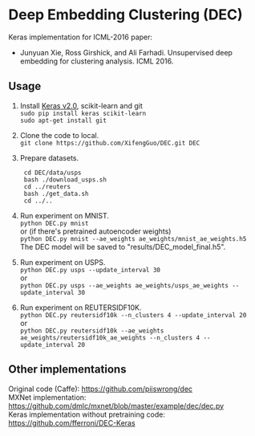 # Deep Embedding Clustering (DEC)

Keras implementation for ICML-2016 paper:

* Junyuan Xie, Ross Girshick, and Ali Farhadi. Unsupervised deep embedding for clustering analysis. ICML 2016.

## Usage
1. Install [Keras v2.0](https://github.com/fchollet/keras), scikit-learn and git   
`sudo pip install keras scikit-learn`   
`sudo apt-get install git`
2. Clone the code to local.   
`git clone https://github.com/XifengGuo/DEC.git DEC`
3. Prepare datasets.    

        cd DEC/data/usps   
        bash ./download_usps.sh   
        cd ../reuters  
        bash ./get_data.sh   
        cd ../..

4. Run experiment on MNIST.   
`python DEC.py mnist`   
or (if there's pretrained autoencoder weights)  
`python DEC.py mnist --ae_weights ae_weights/mnist_ae_weights.h5`   
The DEC model will be saved to "results/DEC_model_final.h5".

5. Run experiment on USPS.   
`python DEC.py usps --update_interval 30`   
or   
`python DEC.py usps --ae_weights ae_weights/usps_ae_weights --update_interval 30`

6. Run experiment on REUTERSIDF10K.   
`python DEC.py reutersidf10k --n_clusters 4 --update_interval 20`   
or   
`python DEC.py reutersidf10k --ae_weights ae_weights/reutersidf10k_ae_weights --n_clusters 4 --update_interval 20`

## Other implementations

Original code (Caffe): https://github.com/piiswrong/dec   
MXNet implementation: https://github.com/dmlc/mxnet/blob/master/example/dec/dec.py   
Keras implementation without pretraining code: https://github.com/fferroni/DEC-Keras